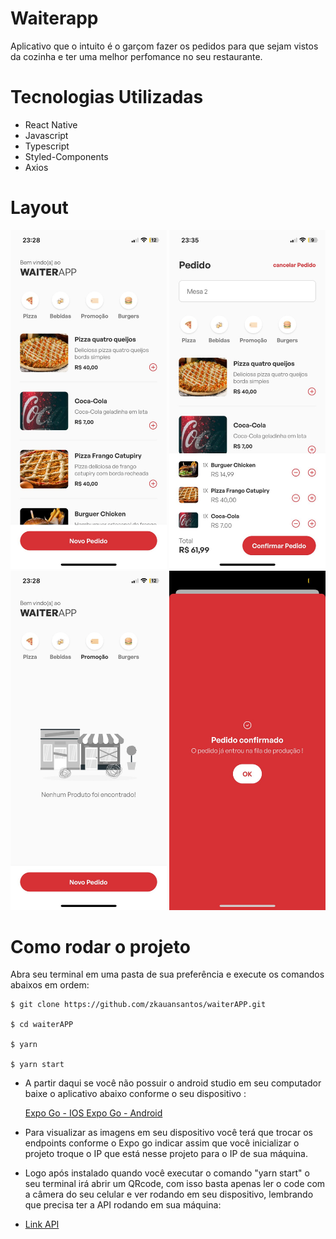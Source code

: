 # Waiterapp 

Aplicativo que o intuito é o garçom fazer os pedidos para que sejam vistos da cozinha e ter uma melhor perfomance no seu restaurante.

# Tecnologias Utilizadas 

- React Native
- Javascript
- Typescript
- Styled-Components
- Axios

# Layout

<div className="div">
  <img src="./assets/layout/listProducts.jpeg" width="250">
  <img src="./assets/layout/cart.jpeg" width="250">
  <img src="./assets/layout/listEmpty.jpeg" width="250">
  <img src="./assets/layout/confirmOrder.jpeg" width="250">
</div>

# Como rodar o projeto 

Abra seu terminal em uma pasta de sua preferência e execute os comandos abaixos em ordem: 

```
$ git clone https://github.com/zkauansantos/waiterAPP.git

$ cd waiterAPP

$ yarn

$ yarn start 

```
* A partir daqui se você não possuir o android studio em seu computador baixe o aplicativo abaixo conforme o seu dispositivo :

  <a href="https://apps.apple.com/br/app/expo-go/id982107779" target="_blank">
    Expo Go - IOS
  </a>

  <a href="https://play.google.com/store/apps/details?id=host.exp.exponent&hl=pt_BR&gl=US&pli=1" target="_blank">
    Expo Go - Android
  </a>

- Para visualizar as imagens em seu dispositivo você terá que trocar os endpoints conforme o Expo go indicar assim que você inicializar o projeto troque o IP que está nesse projeto para o IP de sua máquina.

- Logo após instalado quando você executar o comando "yarn start" o seu terminal irá abrir um QRcode, com isso basta apenas ler o code com a câmera do seu celular e ver rodando em seu dispositivo, lembrando que precisa ter a API rodando em sua máquina: 

- <a href="https://github.com/zkauansantos/waiterappAPI.git">Link API</a>